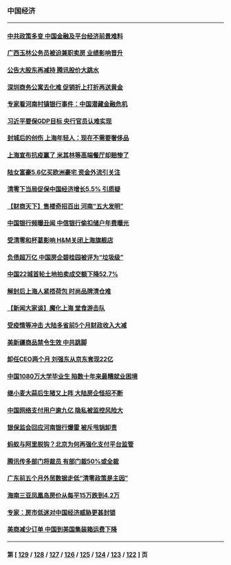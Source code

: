 ### 中国经济
---
#### [中共政策多变 中国金融及平台经济前景难料](../../pages/ncid283/n13768653.md) 
#### [广西玉林公务员被迫兼职卖房 业绩影响晋升](../../pages/ncid283/n13768431.md) 
#### [公告大股东再减持 腾讯股价大跳水](../../pages/ncid283/n13768443.md) 
#### [深圳商务公寓去化难 促销折上打折再送黄金](../../pages/ncid283/n13768167.md) 
#### [专家看河南村镇银行事件：中国潜藏金融危机](../../pages/ncid283/n13768193.md) 
#### [习近平要保GDP目标 央行官员认难实现](../../pages/ncid283/n13767737.md) 
#### [封城后的创伤 上海年轻人：现在不需要奢侈品](../../pages/ncid283/n13767076.md) 
#### [上海宣布抗疫赢了 米其林等高端餐厅却赔惨了](../../pages/ncid283/n13767428.md) 
#### [陆女富豪5.6亿买欧洲豪宅 资金外流引关注](../../pages/ncid283/n13767225.md) 
#### [清零下当局促保中国经济增长5.5% 引质疑](../../pages/ncid283/n13767075.md) 
#### [【财商天下】售楼奇招百出 河南“五大发明”](../../pages/ncid283/n13766878.md) 
#### [中国银行频曝丑闻 中信银行偷扣储户年费曝光](../../pages/ncid283/n13766967.md) 
#### [受清零和杯葛影响 H&M关闭上海旗舰店](../../pages/ncid283/n13766908.md) 
#### [负债超万亿 中国房企碧桂园被评为“垃圾级”](../../pages/ncid283/n13766919.md) 
#### [中国22城首轮土地拍卖成交额下降52.7%](../../pages/ncid283/n13766802.md) 
#### [解封后上海人紧捂荷包 时尚品牌清仓难](../../pages/ncid283/n13766680.md) 
#### [【新闻大家谈】魔化上海 堂食游击队](../../pages/ncid283/n13766703.md) 
#### [受疫情等冲击 大陆多省前5个月财政收入大减](../../pages/ncid283/n13766608.md) 
#### [美新疆商品禁令生效 中共跳脚](../../pages/ncid283/n13766308.md) 
#### [卸任CEO两个月 刘强东从京东套现22亿](../../pages/ncid283/n13766494.md) 
#### [中国1080万大学毕业生 陷数十年来最糟就业困境](../../pages/ncid283/n13765911.md) 
#### [继小麦大蒜后生猪又上阵 大陆房企怪招不断](../../pages/ncid283/n13766037.md) 
#### [中国网络支付用户逾九亿 隐私被监控风险大](../../pages/ncid283/n13766166.md) 
#### [银保监会回应河南银行爆雷 被斥甩锅卸责](../../pages/ncid283/n13765974.md) 
#### [蚂蚁与阿里脱钩？北京为何再强化支付平台监管](../../pages/ncid283/n13765997.md) 
#### [腾讯传多部门将裁员 有部门裁50%或全裁](../../pages/ncid283/n13766047.md) 
#### [广东前五个月外贸数据走低“清零政策是主因”](../../pages/ncid283/n13765833.md) 
#### [海南三亚凤凰岛房价从每平15万跌到4.2万](../../pages/ncid283/n13765703.md) 
#### [专家：房市低迷对中国经济威胁更甚封锁](../../pages/ncid283/n13765712.md) 
#### [美商减少订单 中国到美国集装箱运费下降](../../pages/ncid283/n13765508.md) 

---
#### 第 [ [129](./129.md) / [128](./128.md) / [127](./127.md) / [126](./126.md) / [125](./125.md) / [124](./124.md) / [123](./123.md) / [122](./122.md) ] 页
